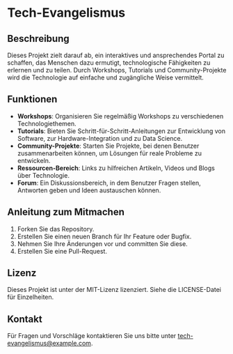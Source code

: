 # Tech-Evangelismus

## Beschreibung
Dieses Projekt zielt darauf ab, ein interaktives und ansprechendes Portal zu schaffen, das Menschen dazu ermutigt, technologische Fähigkeiten zu erlernen und zu teilen. Durch Workshops, Tutorials und Community-Projekte wird die Technologie auf einfache und zugängliche Weise vermittelt.

## Funktionen
- **Workshops**: Organisieren Sie regelmäßig Workshops zu verschiedenen Technologiethemen.
- **Tutorials**: Bieten Sie Schritt-für-Schritt-Anleitungen zur Entwicklung von Software, zur Hardware-Integration und zu Data Science.
- **Community-Projekte**: Starten Sie Projekte, bei denen Benutzer zusammenarbeiten können, um Lösungen für reale Probleme zu entwickeln.
- **Ressourcen-Bereich**: Links zu hilfreichen Artikeln, Videos und Blogs über Technologie.
- **Forum**: Ein Diskussionsbereich, in dem Benutzer Fragen stellen, Antworten geben und Ideen austauschen können.

## Anleitung zum Mitmachen
1. Forken Sie das Repository.
2. Erstellen Sie einen neuen Branch für Ihr Feature oder Bugfix.
3. Nehmen Sie Ihre Änderungen vor und committen Sie diese.
4. Erstellen Sie eine Pull-Request.

## Lizenz
Dieses Projekt ist unter der MIT-Lizenz lizenziert. Siehe die LICENSE-Datei für Einzelheiten.

## Kontakt
Für Fragen und Vorschläge kontaktieren Sie uns bitte unter tech-evangelismus@example.com.